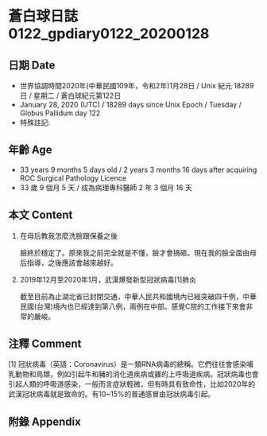 # 蒼白球日誌0122_gpdiary0122_20200128 #

## 日期 Date ##

* 世界協調時間2020年(中華民國109年，令和2年)1月28日 / Unix 紀元 18289 日 / 星期二 / 蒼白球紀元第122日
* January 28, 2020 (UTC) / 18289 days since Unix Epoch / Tuesday / Globus Pallidum day 122
* 特殊註記:

## 年齡 Age ##

* 33 years 9 months 5 days old / 2 years 3 months 16 days after acquiring ROC Surgical Pathology Licence
* 33 歲 9 個月 5 天 / 成為病理專科醫師 2 年 3 個月 16 天

## 本文 Content ##

1. 在母后教我怎麼洗臉跟保養之後

    臉終於穩定了。原來我之前完全就是不懂，臉才會搞砸。現在我的臉全面由母后指導，之後應該會越來越好。

2. 2019年12月至2020年1月，武漢爆發新型冠狀病毒[1]肺炎

    截至目前為止湖北省已封閉交通，中華人民共和國境內已經突破四千例，中華民國(台灣)境內也已經達到第八例，兩例在中部。感覺C院的工作接下來會非常的嚴峻。

## 注釋 Comment ##

[1] 冠狀病毒（英語：Coronavirus）是一類RNA病毒的總稱。它們往往會感染哺乳動物和鳥類，例如引起牛和豬的消化道疾病或雞的上呼吸道疾病。冠狀病毒也會引起人類的呼吸道感染，一般而言症狀輕微，但有時具有致命性，比如2020年的武漢冠狀病毒就是致命的。有10~15%的普通感冒由冠狀病毒引起。

## 附錄 Appendix ##
